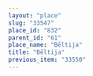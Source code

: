 ```yaml
---
layout: "place"
slug: "33547"
place_id: "832"
parent_id: "61"
place_name: "Bēltija"
title: "Bēltija"
previous_item: "33550"
---
```

